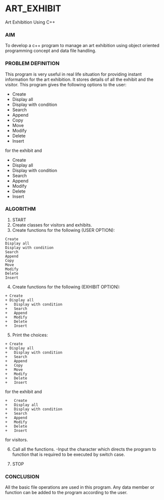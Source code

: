 # ART_EXHIBIT
Art Exhibition Using C++

### AIM

To develop a c++ program to manage an art exhibition using object oriented programming concept and data file handling.

### PROBLEM DEFINITION

This program is very useful in real life situation for providing instant information for the art exhibition. It stores details of all the exhibit and the visitor.
This program gives the following options to the user:
+ Create 
+ Display all
+	Display with condition
+	Search
+	Append
+	Copy
+	Move
+	Modify
+	Delete
+	Insert

for the exhibit and
+	Create
+	Display all
+	Display with condition
+	Search
+	Append
+	Modify
+	Delete
+	Insert

### ALGORITHM

1. START
2. Create classes for visitors and exhibits.
3. Create functions for the following (USER OPTION):
```
Create 
Display all
Display with condition
Search
Append
Copy
Move
Modify
Delete
Insert
```
4. Create functions for the following (EXHIBIT OPTION):
```
+ Create 
+ Display all
+	Display with condition
+	Search
+	Append
+	Modify
+	Delete
+	Insert
```

5. Print the choices:
```
+ Create 
+ Display all
+	Display with condition
+	Search
+	Append
+	Copy
+	Move
+	Modify
+	Delete
+	Insert
```
for the exhibit 
and
```
+	Create
+	Display all
+	Display with condition
+	Search
+	Append
+	Modify
+	Delete
+	Insert
```
for visitors. 

6. Call all the functions.
-Input the character which directs the program to function that is required to be executed by switch case.

7. STOP

### CONCLUSION

All the basic file operations are used in this program. Any data member or function can be added to the program according to the user.


